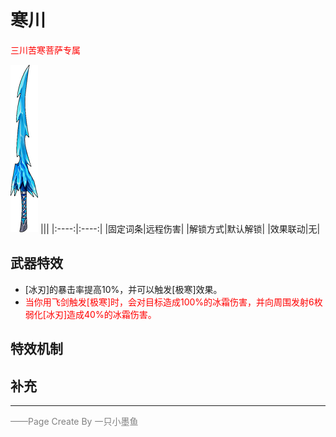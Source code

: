 # 寒川
<font color=red>三川苦寒菩萨专属</font> 

 ![寒川](../Img/Texture2D_Sword/寒川.png)
|||
|:----:|:----:|
|固定词条|远程伤害|
|解锁方式|默认解锁|
|效果联动|无|


## 武器特效
- [冰刃]的暴击率提高10%，并可以触发[极寒]效果。
- <font color=red>当你用飞剑触发[极寒]时，会对目标造成100%的冰霜伤害，并向周围发射6枚弱化[冰刃]造成40%的冰霜伤害。</font>

## 特效机制

## 补充
---

<font color=grey>——Page Create By 一只小墨鱼</font>
